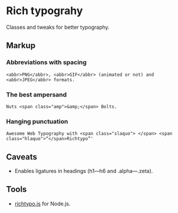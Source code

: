 # Rich typograhy

Classes and tweaks for better typography.


## Markup

### Abbreviations with spacing

	<abbr>PNG</abbr>, <abbr>GIF</abbr> (animated or not) and <abbr>JPEG</abbr> formats.

### The best ampersand

	Nuts <span class="amp">&amp;</span> Bolts.

### Hanging punctuation

	Awesome Web Typography with <span class="slaquo"> </span> <span class="hlaquo">“</span>Richtypo”'


## Caveats

* Enables ligatures in headings (h1—h6 and .alpha—.zeta).


## Tools

* [richtypo.js](https://github.com/sapegin/richtypo.js) for Node.js.
